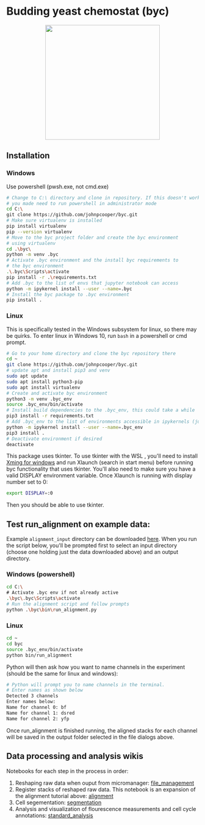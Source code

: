 # Budding yeast chemostat (byc)

<p align="center">
<img src="https://www.dropbox.com/s/fsv2bvrxtlpkzte/byc_schematic.png?raw=true" width="300">
</p>

## Installation

### Windows

Use powershell (pwsh.exe, not cmd.exe)

```sh
# Change to C:\ directory and clone in repository. If this doesn't work,
# you made need to run powershell in administrator mode
cd C:\
git clone https://github.com/johnpcooper/byc.git
# Make sure virtualenv is installed
pip install virtualenv
pip --version virtualenv
# Move to the byc project folder and create the byc environment
# using virtualenv
cd .\byc\
python -m venv .byc
# Activate .byc environment and the install byc requirements to 
# the byc environment
.\.byc\Scripts\activate
pip install -r .\requirements.txt
# Add .byc to the list of envs that jupyter notebook can access
python -m ipykernel install --user --name=.byc
# Install the byc package to .byc environment
pip install .
```

### Linux

This is specifically tested in the Windows subsystem for linux, so there may be quirks. To enter linux in Windows 10, run `bash` in a powershell or cmd prompt.

```sh
# Go to your home directory and clone the byc repository there
cd ~
git clone https://github.com/johnpcooper/byc.git
# update apt and install pip3 and venv
sudo apt update
sudo apt install python3-pip
sudo apt install virtualenv
# Create and activate byc environment
python3 -m venv .byc_env
source .byc_env/bin/activate
# Install build dependencies to the .byc_env, this could take a while
pip3 install -r requirements.txt
# Add .byc_env to the list of environments accessible in ipykernels (jupyter notebook and ipython)
python -m ipykernel install --user --name=.byc_env
pip3 install .
# Deactivate environment if desired
deactivate
```

This package uses tkinter. To use tkinter with the WSL , you'll need to install [Xming for windows](https://sourceforge.net/projects/xming/) and run Xlaunch (search in start menu) before running byc functionality that uses tkinter. You'll also need to make sure you have a valid DISPLAY environment variable. Once Xlaunch is running with display number set to 0:

```bash
export DISPLAY=:0
```

Then you should be able to use tkinter.

## Test run_alignment on example data:

Example  `alignment_input` directory can be downloaded [here](https://utexas.box.com/s/wzkp7ijc9v3ksvhf9rj5sr564aoa1o3k). When you run the script below, you'll be prompted first to select an input directory (choose one holding just the data downloaded above) and an output directory.

### Windows (powershell)

```sh
cd C:\
# Activate .byc env if not already active
.\byc\.byc\Scripts\activate
# Run the alignment script and follow prompts
python .\byc\bin\run_alignment.py
```

### Linux

```sh
cd ~
cd byc
source .byc_env/bin/activate
python bin/run_alignment
```

Python will then ask how you want to name channels in the experiment (should be the same for linux and windows):

```sh
# Python will prompt you to name channels in the terminal.
# Enter names as shown below
Detected 3 channels
Enter names below:
Name for channel 0: bf
Name for channel 1: dsred
Name for channel 2: yfp
```

Once run_alignment is finished running, the aligned stacks for each channel will be saved in the output folder selected in the file dialogs above.

## Data processing and analysis wikis

Notebooks for each step in the process in order:

1. Reshaping raw data when ouput from micromanager: [file_management](https://github.com/johnpcooper/byc/blob/master/notebooks/file_management.ipynb)
2. Register stacks of reshaped raw data. This notebook is an expansion of the alignment tutorial above: [alignment](https://github.com/johnpcooper/byc/blob/master/notebooks/vertical_line_detection_scratch.ipynb)
3. Cell segementation: [segmentation](https://github.com/johnpcooper/byc/blob/master/notebooks/segmentation.ipynb)
4. Analysis and visualization of flourescence measurements and cell cycle annotations: [standard_analysis](https://github.com/johnpcooper/byc/blob/master/notebooks/standard_analysis.ipynb)